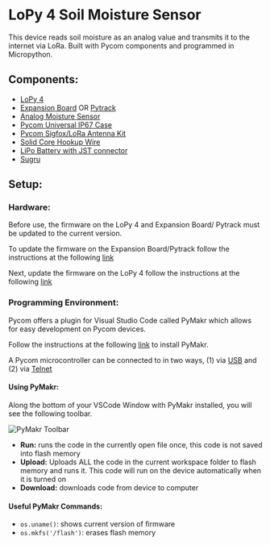 # LoPy 4 Soil Moisture Sensor 

This device reads soil moisture as an analog value and transmits it to the internet via LoRa. Built with Pycom components and programmed in Micropython.

## Components:
* [LoPy 4](https://www.mouser.ca/ProductDetail/Pycom/LoPy-40?qs=sGAEpiMZZMve4%2FbfQkoj%252BPXa4DUIcH9VgIK4TTQpqCo%3D)
* [Expansion Board](https://www.mouser.ca/ProductDetail/Pycom/Expansion-Board-V3?qs=sGAEpiMZZMve4%2FbfQkoj%252BGKaEHSTRFNGwHs935CneW8%3D) OR [Pytrack](https://www.mouser.ca/ProductDetail/Pycom/Pytrack?qs=sGAEpiMZZMu3sxpa5v1qriV5vgGpNFXkgNIDo7yPdns%3D)
* [Analog Moisture Sensor](https://www.mouser.ca/ProductDetail/SparkFun/SEN-13322?qs=sGAEpiMZZMt6ebhnBMWiDNb7FPTjSkoEa2jLwS6OYSTZk%2FLOL3SNEw%3D%3D)
* [Pycom Universal IP67 Case](https://www.digikey.ca/product-detail/en/pycom-ltd/IP67-CASE-FOR-PYSENSE-PYTRACK/1871-1024-ND/9557027)
* [Pycom Sigfox/LoRa Antenna Kit](https://www.digikey.ca/product-detail/en/pycom-ltd/SIGFOX-LORA-ANTENNA-KIT/1871-1005-ND/7721843)
* [Solid Core Hookup Wire](https://www.amazon.ca/dp/B07926QP4J/ref=sspa_dk_detail_6?psc=1&pd_rd_i=B07926QP4J&pd_rd_w=zq671&pf_rd_p=4b7c8c1c-293f-4b1e-a49a-8787dff31bcb&pd_rd_wg=roMvl&pf_rd_r=114R3TJYPE5EXKADZG3B&pd_rd_r=61aeb009-6071-11e9-99af-1d04fb59fc70)
* [LiPo Battery with JST connector](https://www.adafruit.com/product/258)
* [Sugru](https://www.amazon.ca/Sugru-Mouldable-Glue-Family-Safe-Skin-Friendly/dp/B0763RG7FQ/ref=sr_1_1?hvadid=208253734020&hvdev=c&hvlocphy=9001365&hvnetw=g&hvpos=1t1&hvqmt=e&hvrand=16380141460298337848&hvtargid=kwd-296167437100&keywords=sugru&qid=1555437525&refinements=p_85%3A5690392011&rnid=5690384011&rps=1&s=gateway&sr=8-1)

## Setup:

### Hardware:

Before use, the firmware on the LoPy 4 and Expansion Board/ Pytrack must be updated to the current version. 

To update the firmware on the Expansion Board/Pytrack follow the instructions at the following [link](https://docs.pycom.io/pytrackpysense/installation/firmware.html)

Next, update the firmware on the LoPy 4 follow the instructions at the following [link](https://docs.pycom.io/gettingstarted/installation/firmwaretool.html)

### Programming Environment:

Pycom offers a plugin for Visual Studio Code called PyMakr which allows for easy development on Pycom devices.

Follow the instructions at the following [link](https://docs.pycom.io/pymakr/installation/vscode.html) to install PyMakr.

A Pycom microcontroller can be connected to in two ways, (1) via [USB](https://docs.pycom.io/pymakr/installation/vscode.html#connecting-via-serial-usb) and (2) via [Telnet](https://docs.pycom.io/pymakr/installation/vscode.html#connecting-via-telnet)

#### Using PyMakr:

Along the bottom of your VSCode Window with PyMakr installed, you will see the following toolbar.

![PyMakr Toolbar](https://docs.pycom.io/.gitbook/assets/vsc_config_step_1-1.png)

* **Run:** runs the code in the currently open file once, this code is not saved into flash memory
* **Upload:** Uploads ALL the code in the current workspace folder to flash memory and runs it. This code will run on the device automatically when it is turned on
* **Download:** downloads code from device to computer

#### Useful PyMakr Commands:

* `os.uname()`: shows current version of firmware
* `os.mkfs('/flash')`: erases flash memory

